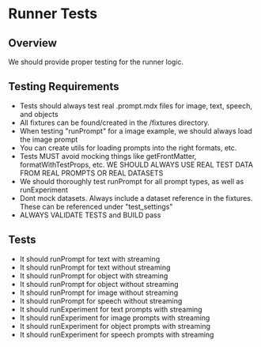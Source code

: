 # Runner Tests

## Overview

We should provide proper testing for the runner logic.

## Testing Requirements

- Tests should always test real .prompt.mdx files for image, text, speech, and objects
- All fixtures can be found/created in the /fixtures directory.
- When testing "runPrompt" for a image example, we should always load the image prompt
- You can create utils for loading prompts into the right formats, etc.
- Tests MUST avoid mocking things like getFrontMatter, formatWithTestProps, etc. WE SHOULD ALWAYS USE REAL TEST DATA FROM REAL PROMPTS OR REAL DATASETS
- We should thoroughly test runPrompt for all prompt types, as well as runExperiment
- Dont mock datasets. Always include a dataset reference in the fixtures. These can be referenced under "test_settings"
- ALWAYS VALIDATE TESTS and BUILD pass

## Tests

- It should runPrompt for text with streaming
- It should runPrompt for text without streaming
- It should runPrompt for object with streaming
- It should runPrompt for object without streaming
- It should runPrompt for image without streaming
- It should runPrompt for speech without streaming
- It should runExperiment for text prompts with streaming
- It should runExperiment for image prompts with streaming
- It should runExperiment for object prompts with streaming
- It should runExperiment for speech prompts with streaming
